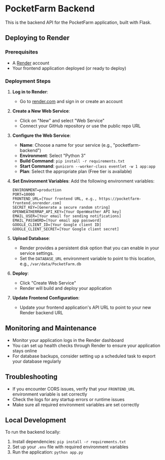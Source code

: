 # PocketFarm Backend

This is the backend API for the PocketFarm application, built with Flask.

## Deploying to Render

### Prerequisites

- A [Render](https://render.com/) account
- Your frontend application deployed (or ready to deploy)

### Deployment Steps

1. **Log in to Render**:
   - Go to [render.com](https://render.com/) and sign in or create an account

2. **Create a New Web Service**:
   - Click on "New" and select "Web Service"
   - Connect your GitHub repository or use the public repo URL

3. **Configure the Web Service**:
   - **Name**: Choose a name for your service (e.g., "pocketfarm-backend")
   - **Environment**: Select "Python 3"
   - **Build Command**: `pip install -r requirements.txt`
   - **Start Command**: `gunicorn --worker-class eventlet -w 1 app:app`
   - **Plan**: Select the appropriate plan (Free tier is available)

4. **Set Environment Variables**:
   Add the following environment variables:
   
   ```
   ENVIRONMENT=production
   PORT=10000
   FRONTEND_URL=[Your frontend URL, e.g., https://pocketfarm-frontend.onrender.com]
   SECRET_KEY=[Generate a secure random string]
   OPENWEATHERMAP_API_KEY=[Your OpenWeather API key]
   EMAIL_USER=[Your email for sending notifications]
   EMAIL_PASSWORD=[Your email app password]
   GOOGLE_CLIENT_ID=[Your Google client ID]
   GOOGLE_CLIENT_SECRET=[Your Google client secret]
   ```

5. **Upload Database**:
   - Render provides a persistent disk option that you can enable in your service settings.
   - Set the `DATABASE_URL` environment variable to point to this location, e.g., `/var/data/PocketFarm.db`

6. **Deploy**:
   - Click "Create Web Service"
   - Render will build and deploy your application

7. **Update Frontend Configuration**:
   - Update your frontend application's API URL to point to your new Render backend URL

## Monitoring and Maintenance

- Monitor your application logs in the Render dashboard
- You can set up health checks through Render to ensure your application stays online
- For database backups, consider setting up a scheduled task to export your database regularly

## Troubleshooting

- If you encounter CORS issues, verify that your `FRONTEND_URL` environment variable is set correctly
- Check the logs for any startup errors or runtime issues
- Make sure all required environment variables are set correctly

## Local Development

To run the backend locally:

1. Install dependencies: `pip install -r requirements.txt`
2. Set up your `.env` file with required environment variables
3. Run the application: `python app.py` 